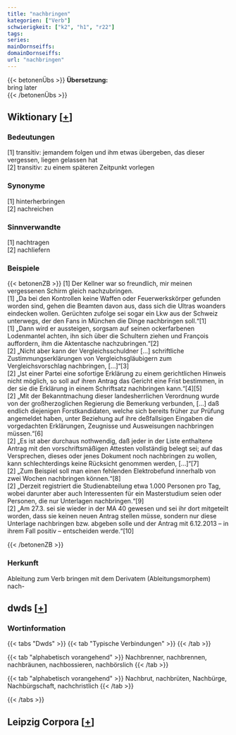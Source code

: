 ```yaml
---
title: "nachbringen"
kategorien: ["Verb"]
schwierigkeit: ["k2", "h1", "r22"]
tags:
series:
mainDornseiffs:
domainDornseiffs:
url: "nachbringen"
---
```


{{< betonenÜbs >}}
**Übersetzung:**  
bring later  
{{< /betonenÜbs >}}

## Wiktionary [[+](https://de.wiktionary.org/wiki/nachbringen)]

### Bedeutungen
[1] transitiv: jemandem folgen und ihm etwas übergeben, das dieser vergessen, liegen gelassen hat  
[2] transitiv: zu einem späteren Zeitpunkt vorlegen  

### Synonyme
[1] hinterherbringen  
[2] nachreichen  

### Sinnverwandte
[1] nachtragen  
[2] nachliefern  

### Beispiele
{{< betonenZB >}}
[1] Der Kellner war so freundlich, mir meinen vergessenen Schirm gleich nachzubringen.  
[1] „Da bei den Kontrollen keine Waffen oder Feuerwerkskörper gefunden worden sind, gehen die Beamten davon aus, dass sich die Ultras woanders eindecken wollen. Gerüchten zufolge sei sogar ein Lkw aus der Schweiz unterwegs, der den Fans in München die Dinge nachbringen soll.“[1]  
[1] „Dann wird er aussteigen, sorgsam auf seinen ockerfarbenen Lodenmantel achten, ihn sich über die Schultern ziehen und François auffordern, ihm die Aktentasche nachzubringen.“[2]  
[2] „Nicht aber kann der Vergleichsschuldner […] schriftliche Zustimmungserklärungen von Vergleichsgläubigern zum Vergleichsvorschlag nachbringen, […]“[3]  
[2] „Ist einer Partei eine sofortige Erklärung zu einem gerichtlichen Hinweis nicht möglich, so soll auf ihren Antrag das Gericht eine Frist bestimmen, in der sie die Erklärung in einem Schriftsatz nachbringen kann.“[4][5]  
[2] „Mit der Bekanntmachung dieser landesherrlichen Verordnung wurde von der großherzoglichen Regierung die Bemerkung verbunden, […] daß endlich diejenigen Forstkandidaten, welche sich bereits früher zur Prüfung angemeldet haben, unter Beziehung auf ihre deßfallsigen Eingaben die vorgedachten Erklärungen, Zeugnisse und Ausweisungen nachbringen müssen.“[6]  
[2] „Es ist aber durchaus nothwendig, daß jeder in der Liste enthaltene Antrag mit den vorschriftsmäßigen Attesten vollständig belegt sei; auf das Versprechen, dieses oder jenes Dokument noch nachbringen zu wollen, kann schlechterdings keine Rücksicht genommen werden, […]“[7]  
[2] „Zum Beispiel soll man einen fehlenden Elektrobefund innerhalb von zwei Wochen nachbringen können.“[8]  
[2] „Derzeit registriert die Studienabteilung etwa 1.000 Personen pro Tag, wobei darunter aber auch Interessenten für ein Masterstudium seien oder Personen, die nur Unterlagen nachbringen.“[9]  
[2] „Am 27.3. sei sie wieder in der MA 40 gewesen und sei ihr dort mitgeteilt worden, dass sie keinen neuen Antrag stellen müsse, sondern nur diese Unterlage nachbringen bzw. abgeben solle und der Antrag mit 6.12.2013 – in ihrem Fall positiv – entscheiden werde.“[10]  

{{< /betonenZB >}}
### Herkunft
Ableitung zum Verb bringen mit dem Derivatem (Ableitungsmorphem) nach-  



## dwds [[+](https://www.dwds.de/wb/nachbringen)]

### Wortinformation
{{< tabs "Dwds" >}}
{{< tab "Typische Verbindungen" >}}
{{< /tab >}}

{{< tab "alphabetisch vorangehend" >}}
Nachbrenner, nachbrennen, nachbräunen, nachbossieren, nachbörslich
{{< /tab >}}

{{< tab "alphabetisch vorangehend" >}}
Nachbrut, nachbrüten, Nachbürge, Nachbürgschaft, nachchristlich
{{< /tab >}}

{{< /tabs >}}

## Leipzig Corpora [[+](https://corpora.uni-leipzig.de/en/res?word=nachbringen&corpusId=deu_newscrawl-public_2018)]

